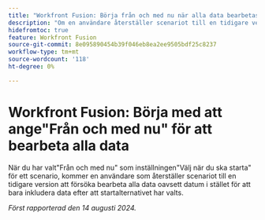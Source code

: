 ```yaml
---
title: "Workfront Fusion: Börja från och med nu när alla data bearbetas"
description: "Om en användare återställer scenariot till en tidigare version försöker användaren sedan bearbeta alla data oavsett datum, i stället för att bara inkludera data efter att startalternativet har valts, när han eller hon har valt Från och med nu som Välj när du ska börja ställa in ett scenario."
hidefromtoc: true
feature: Workfront Fusion
source-git-commit: 8e095890454b39f046eb8ea2ee9505bdf25c8237
workflow-type: tm+mt
source-wordcount: '118'
ht-degree: 0%

---
```



# Workfront Fusion: Börja med att ange&quot;Från och med nu&quot; för att bearbeta alla data

När du har valt&quot;Från och med nu&quot; som inställningen&quot;Välj när du ska starta&quot; för ett scenario, kommer en användare som återställer scenariot till en tidigare version att försöka bearbeta alla data oavsett datum i stället för att bara inkludera data efter att startalternativet har valts.

_Först rapporterad den 14 augusti 2024._
